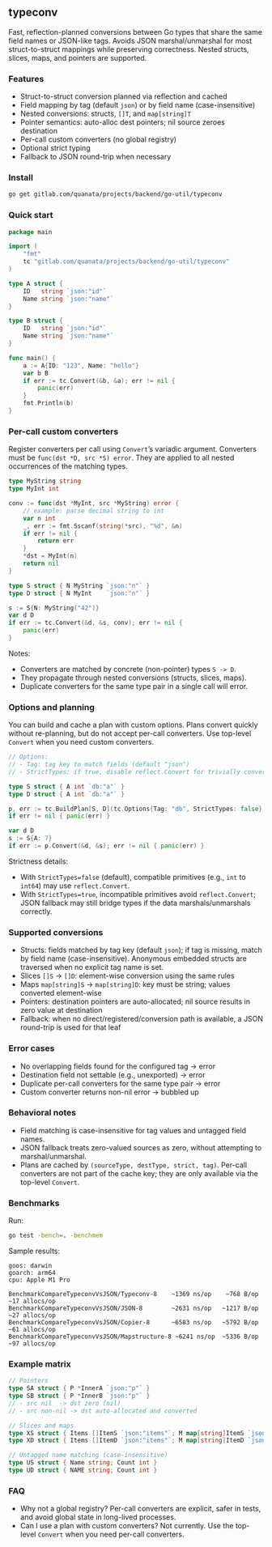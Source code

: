 ## typeconv

Fast, reflection-planned conversions between Go types that share the same field names or JSON-like tags. Avoids JSON marshal/unmarshal for most struct-to-struct mappings while preserving correctness. Nested structs, slices, maps, and pointers are supported.

### Features

- Struct-to-struct conversion planned via reflection and cached
- Field mapping by tag (default `json`) or by field name (case-insensitive)
- Nested conversions: structs, `[]T`, and `map[string]T`
- Pointer semantics: auto-alloc dest pointers; nil source zeroes destination
- Per-call custom converters (no global registry)
- Optional strict typing
- Fallback to JSON round-trip when necessary

### Install

```bash
go get gitlab.com/quanata/projects/backend/go-util/typeconv
```

### Quick start

```go
package main

import (
    "fmt"
    tc "gitlab.com/quanata/projects/backend/go-util/typeconv"
)

type A struct {
    ID   string `json:"id"`
    Name string `json:"name"`
}

type B struct {
    ID   string `json:"id"`
    Name string `json:"name"`
}

func main() {
    a := A{ID: "123", Name: "hello"}
    var b B
    if err := tc.Convert(&b, &a); err != nil {
        panic(err)
    }
    fmt.Println(b)
}
```

### Per-call custom converters

Register converters per call using `Convert`’s variadic argument. Converters must be `func(dst *D, src *S) error`. They are applied to all nested occurrences of the matching types.

```go
type MyString string
type MyInt int

conv := func(dst *MyInt, src *MyString) error {
    // example: parse decimal string to int
    var n int
    _, err := fmt.Sscanf(string(*src), "%d", &n)
    if err != nil {
        return err
    }
    *dst = MyInt(n)
    return nil
}

type S struct { N MyString `json:"n"` }
type D struct { N MyInt    `json:"n"` }

s := S{N: MyString("42")}
var d D
if err := tc.Convert(&d, &s, conv); err != nil {
    panic(err)
}
```

Notes:
- Converters are matched by concrete (non-pointer) types `S -> D`.
- They propagate through nested conversions (structs, slices, maps).
- Duplicate converters for the same type pair in a single call will error.

### Options and planning

You can build and cache a plan with custom options. Plans convert quickly without re-planning, but do not accept per-call converters. Use top-level `Convert` when you need custom converters.

```go
// Options:
// - Tag: tag key to match fields (default "json")
// - StrictTypes: if true, disable reflect.Convert for trivially convertible types

type S struct { A int `db:"a"` }
type D struct { A int `db:"a"` }

p, err := tc.BuildPlan[S, D](tc.Options{Tag: "db", StrictTypes: false})
if err != nil { panic(err) }

var d D
s := S{A: 7}
if err := p.Convert(&d, &s); err != nil { panic(err) }
```

Strictness details:
- With `StrictTypes=false` (default), compatible primitives (e.g., `int` to `int64`) may use `reflect.Convert`.
- With `StrictTypes=true`, incompatible primitives avoid `reflect.Convert`; JSON fallback may still bridge types if the data marshals/unmarshals correctly.

### Supported conversions

- Structs: fields matched by tag key (default `json`); if tag is missing, match by field name (case-insensitive). Anonymous embedded structs are traversed when no explicit tag name is set.
- Slices `[]S` → `[]D`: element-wise conversion using the same rules
- Maps `map[string]S` → `map[string]D`: key must be string; values converted element-wise
- Pointers: destination pointers are auto-allocated; nil source results in zero value at destination
- Fallback: when no direct/registered/conversion path is available, a JSON round-trip is used for that leaf

### Error cases

- No overlapping fields found for the configured tag → error
- Destination field not settable (e.g., unexported) → error
- Duplicate per-call converters for the same type pair → error
- Custom converter returns non-nil error → bubbled up

### Behavioral notes

- Field matching is case-insensitive for tag values and untagged field names.
- JSON fallback treats zero-valued sources as zero, without attempting to marshal/unmarshal.
- Plans are cached by `(sourceType, destType, strict, tag)`. Per-call converters are not part of the cache key; they are only available via the top-level `Convert`.

### Benchmarks

Run:

```bash
go test -bench=. -benchmem
```

Sample results:

```text
goos: darwin
goarch: arm64
cpu: Apple M1 Pro

BenchmarkCompareTypeconvVsJSON/Typeconv-8    ~1369 ns/op    ~768 B/op     ~17 allocs/op
BenchmarkCompareTypeconvVsJSON/JSON-8        ~2631 ns/op   ~1217 B/op     ~27 allocs/op
BenchmarkCompareTypeconvVsJSON/Copier-8      ~6583 ns/op   ~5792 B/op     ~61 allocs/op
BenchmarkCompareTypeconvVsJSON/Mapstructure-8 ~6241 ns/op  ~5336 B/op     ~97 allocs/op
```

### Example matrix

```go
// Pointers
type SA struct { P *InnerA `json:"p"` }
type SB struct { P *InnerB `json:"p"` }
// - src nil  -> dst zero (nil)
// - src non-nil -> dst auto-allocated and converted

// Slices and maps
type XS struct { Items []ItemS `json:"items"`; M map[string]ItemS `json:"m"` }
type XD struct { Items []ItemD `json:"items"`; M map[string]ItemD `json:"m"` }

// Untagged name matching (case-insensitive)
type US struct { Name string; Count int }
type UD struct { NAME string; Count int }
```

### FAQ

- Why not a global registry? Per-call converters are explicit, safer in tests, and avoid global state in long-lived processes.
- Can I use a plan with custom converters? Not currently. Use the top-level `Convert` when you need per-call converters.
